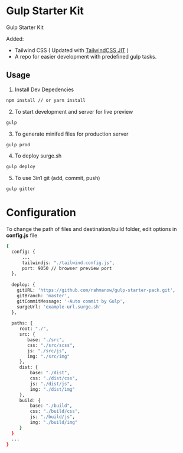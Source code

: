 # Gulp Starter Kit

Gulp Starter Kit 

Added: 
- Tailwind CSS ( Updated with [TailwindCSS JIT](https://github.com/tailwindlabs/tailwindcss-jit) )
- A repo for easier development with predefined gulp tasks.


## Usage

1. Install Dev Depedencies
```sh
npm install // or yarn install
```
2. To start development and server for live preview
```sh
gulp
```
3. To generate minifed files for production server
```sh
gulp prod
```
4. To deploy surge.sh
```sh
gulp deploy
```
5. To use 3in1 git (add, commit, push)
```sh
gulp gitter
```


# Configuration


To change the path of files and destination/build folder, edit options in **config.js** file
```sh
{
  config: {
      ...
      tailwindjs: "./tailwind.config.js",
      port: 9050 // browser preview port
  },
  
  deploy: {
    gitURL: 'https://github.com/rahmanow/gulp-starter-pack.git',
    gitBranch: 'master',
    gitCommitMessage: '-Auto commit by Gulp',
    surgeUrl: 'example-url.surge.sh'
  },
  
  paths: {
     root: "./",
     src: {
        base: "./src",
        css: "./src/scss",
        js: "./src/js",
        img: "./src/img"
     },
     dist: {
         base: "./dist",
         css: "./dist/css",
         js: "./dist/js",
         img: "./dist/img"
     },
     build: {
         base: "./build",
         css: "./build/css",
         js: "./build/js",
         img: "./build/img"
     }
  }
  ...
}
```
